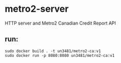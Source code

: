 # metro2-server
HTTP server and Metro2 Canadian Credit Report API

## run:
```
sudo docker build . -t un3481/metro2-ca:v1
sudo docker run -p 8080:8080 un3481/metro2-ca:v1
```
